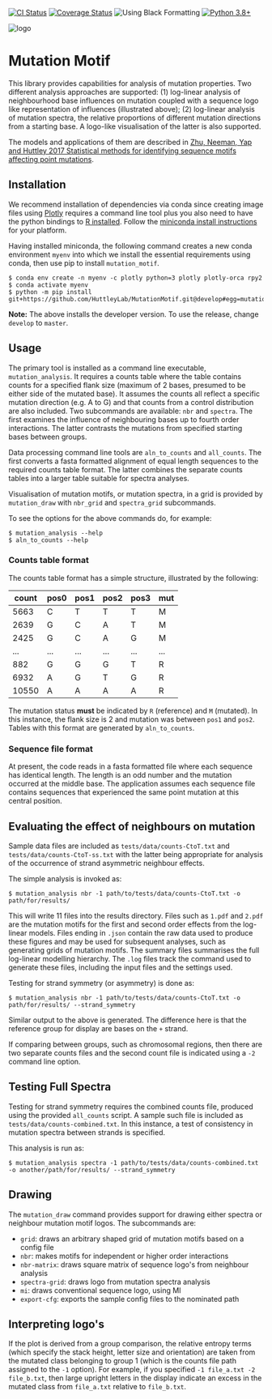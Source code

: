 [![CI Status](https://github.com/HuttleyLab/MutationMotif/workflows/CI/badge.svg?branch=develop)](https://github.com/HuttleyLab/MutationMotif/actions?workflow=CI) 
[![Coverage Status](https://coveralls.io/repos/github/HuttleyLab/MutationMotif/badge.svg?branch=develop)](https://coveralls.io/github/HuttleyLab/MutationMotif?branch=develop) 
![Using Black
Formatting](https://img.shields.io/badge/code%20style-black-000000.svg)
[![Python
3.8+](https://img.shields.io/pypi/pyversions/cogent3)](https://www.python.org/downloads/release/python-360/)


![logo](https://ndownloader.figstatic.com/files/23575181)

# Mutation Motif


This library provides capabilities for analysis of mutation properties.
Two different analysis approaches are supported: (1) log-linear analysis
of neighbourhood base influences on mutation coupled with a sequence
logo like representation of influences (illustrated above); (2)
log-linear analysis of mutation spectra, the relative proportions of
different mutation directions from a starting base. A logo-like
visualisation of the latter is also supported.

The models and applications of them are described in [Zhu, Neeman, Yap
and Huttley 2017 Statistical methods for identifying sequence motifs
affecting point
mutations](https://www.ncbi.nlm.nih.gov/pubmed/27974498).

## Installation

We recommend installation of dependencies via conda since creating image
files using [Plotly](https://plot.ly/python/) requires a command line
tool plus you also need to have the python bindings to [R
installed](https://rpy2.readthedocs.io/en/latest/overview.html#installation).
Follow the [miniconda install
instructions](https://docs.conda.io/en/latest/miniconda.html) for your
platform.

Having installed miniconda, the following command creates a new conda
environment `myenv` into which we install the essential requirements
using conda, then use pip to install `mutation_motif`.

```
$ conda env create -n myenv -c plotly python=3 plotly plotly-orca rpy2
$ conda activate myenv
$ python -m pip install git+https://github.com/HuttleyLab/MutationMotif.git@develop#egg=mutation_motif
```

**Note:** The above installs the developer version. To use the release, change
`develop` to `master`.

## Usage

The primary tool is installed as a command line executable,
`mutation_analysis`. It requires a counts table where the table contains
counts for a specified flank size (maximum of 2 bases, presumed to be
either side of the mutated base). It assumes the counts all reflect a
specific mutation direction (e.g. A to G) and that counts from a control
distribution are also included. Two subcommands are available: `nbr` and
`spectra`. The first examines the influence of neighbouring bases up to
fourth order interactions. The latter contrasts the mutations from
specified starting bases between groups.

Data processing command line tools are `aln_to_counts` and `all_counts`.
The first converts a fasta formatted alignment of equal length sequences
to the required counts table format. The latter combines the separate
counts tables into a larger table suitable for spectra analyses.

Visualisation of mutation motifs, or mutation spectra, in a grid is
provided by `mutation_draw` with `nbr_grid` and `spectra_grid`
subcommands.

To see the options for the above commands do, for example:
```
$ mutation_analysis --help
$ aln_to_counts --help
```

### Counts table format

The counts table format has a simple structure, illustrated by the
following:

 | count  | pos0  | pos1  | pos2  | pos3  | mut |
 |--------| ------| ------| ------| ------| -----  |
 | 5663   | C     | T     | T     | T     | M |
 | 2639   | G     | C     | A     | T     | M |
 | 2425   | G     | C     | A     | G     | M |
 | \...   | \...  | \...  | \...  | \...  | \... |
 | 882    | G     | G     | G     | T     | R |
 | 6932   | A     | G     | T     | G     | R |
 | 10550  | A     | A     | A     | A     | R |

The mutation status **must** be indicated by `R` (reference) and `M`
(mutated). In this instance, the flank size is 2 and mutation was
between `pos1` and `pos2`. Tables with this format are generated by
`aln_to_counts`.

### Sequence file format

At present, the code reads in a fasta formatted file where each sequence
has identical length. The length is an odd number and the mutation
occurred at the middle base. The application assumes each sequence file
contains sequences that experienced the same point mutation at this
central position.

## Evaluating the effect of neighbours on mutation

Sample data files are included as `tests/data/counts-CtoT.txt` and
`tests/data/counts-CtoT-ss.txt` with the latter being appropriate for
analysis of the occurrence of strand asymmetric neighbour effects.


The simple analysis is invoked as:
```
$ mutation_analysis nbr -1 path/to/tests/data/counts-CtoT.txt -o path/for/results/
```

This will write 11 files into the results directory. Files such as
`1.pdf` and `2.pdf` are the mutation motifs for the first and second
order effects from the log-linear models. Files ending in `.json`
contain the raw data used to produce these figures and may be used for
subsequent analyses, such as generating grids of mutation motifs. The
summary files summarises the full log-linear modelling hierarchy. The
`.log` files track the command used to generate these files, including
the input files and the settings used.

Testing for strand symmetry (or asymmetry) is done as:
```
$ mutation_analysis nbr -1 path/to/tests/data/counts-CtoT.txt -o path/for/results/ --strand_symmetry
```
Similar output to the above is generated. The difference here is that
the reference group for display are bases on the `+` strand.

If comparing between groups, such as chromosomal regions, then there are
two separate counts files and the second count file is indicated using a
`-2` command line option.

## Testing Full Spectra

Testing for strand symmetry requires the combined counts file, produced
using the provided `all_counts` script. A sample such file is included
as `tests/data/counts-combined.txt`. In this instance, a test of
consistency in mutation spectra between strands is specified.

This analysis is run as:
```
$ mutation_analysis spectra -1 path/to/tests/data/counts-combined.txt -o another/path/for/results/ --strand_symmetry
```
## Drawing

The `mutation_draw` command provides support for drawing either spectra
or neighbour mutation motif logos. The subcommands are:

-   `grid`: draws an arbitrary shaped grid of mutation motifs based on a
    config file
-   `nbr`: makes motifs for independent or higher order interactions
-   `nbr-matrix`: draws square matrix of sequence logo\'s from neighbour
    analysis
-   `spectra-grid`: draws logo from mutation spectra analysis
-   `mi`: draws conventional sequence logo, using MI
-   `export-cfg`: exports the sample config files to the nominated path

## Interpreting logo\'s

If the plot is derived from a group comparison, the relative entropy
terms (which specify the stack height, letter size and orientation) are
taken from the mutated class belonging to group 1 (which is the counts
file path assigned to the `-1` option). For example, if you specified
`-1 file_a.txt -2 file_b.txt`, then large upright letters in the display
indicate an excess in the mutated class from `file_a.txt` relative to
`file_b.txt`.
